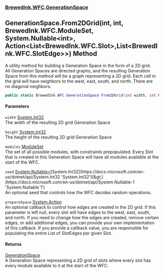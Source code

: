 ### [BrewedInk.WFC](./BrewedInk-WFC.md 'BrewedInk.WFC').[GenerationSpace](./BrewedInk-WFC-GenerationSpace.md 'BrewedInk.WFC.GenerationSpace')
## GenerationSpace.From2DGrid(int, int, BrewedInk.WFC.ModuleSet, System.Nullable&lt;int&gt;, Action&lt;List&lt;BrewedInk.WFC.Slot&gt;,List&lt;BrewedInk.WFC.SlotEdge&gt;&gt;) Method
A utility method for building a Generation Space in the form of a 2D grid.  
All Generation Spaces are directed graphs, and the resulting Generation Space from this method will be a graph representing a 2D grid. Each cell in the grid will have neighbors to the west, east, south, and north. There are no diagonal neighbors.  
```csharp
public static BrewedInk.WFC.GenerationSpace From2DGrid(int width, int height, BrewedInk.WFC.ModuleSet modules, System.Nullable<int> seed=null, Action<List<BrewedInk.WFC.Slot>,List<BrewedInk.WFC.SlotEdge>> prepareSpace=null);
```
#### Parameters
<a name='BrewedInk-WFC-GenerationSpace-From2DGrid(int_int_BrewedInk-WFC-ModuleSet_System-Nullable-int-_Action-List-BrewedInk-WFC-Slot-_List-BrewedInk-WFC-SlotEdge--)-width'></a>
`width` [System.Int32](https://docs.microsoft.com/en-us/dotnet/api/System.Int32 'System.Int32')  
The width of the resulting 2D grid Generation Space  
  
<a name='BrewedInk-WFC-GenerationSpace-From2DGrid(int_int_BrewedInk-WFC-ModuleSet_System-Nullable-int-_Action-List-BrewedInk-WFC-Slot-_List-BrewedInk-WFC-SlotEdge--)-height'></a>
`height` [System.Int32](https://docs.microsoft.com/en-us/dotnet/api/System.Int32 'System.Int32')  
The height of the resulting 2D grid Generation Space  
  
<a name='BrewedInk-WFC-GenerationSpace-From2DGrid(int_int_BrewedInk-WFC-ModuleSet_System-Nullable-int-_Action-List-BrewedInk-WFC-Slot-_List-BrewedInk-WFC-SlotEdge--)-modules'></a>
`modules` [ModuleSet](./BrewedInk-WFC-ModuleSet.md 'BrewedInk.WFC.ModuleSet')  
The set of all possible modules, with constraints prepopulated. Every Slot that is created in this Generation Space will have all modules available at the start of the WFC.  
  
<a name='BrewedInk-WFC-GenerationSpace-From2DGrid(int_int_BrewedInk-WFC-ModuleSet_System-Nullable-int-_Action-List-BrewedInk-WFC-Slot-_List-BrewedInk-WFC-SlotEdge--)-seed'></a>
`seed` [System.Nullable&lt;](https://docs.microsoft.com/en-us/dotnet/api/System.Nullable-1 'System.Nullable`1')[System.Int32](https://docs.microsoft.com/en-us/dotnet/api/System.Int32 'System.Int32')[&gt;](https://docs.microsoft.com/en-us/dotnet/api/System.Nullable-1 'System.Nullable`1')  
An optional seed that controls how the WFC decides random operations.  
  
<a name='BrewedInk-WFC-GenerationSpace-From2DGrid(int_int_BrewedInk-WFC-ModuleSet_System-Nullable-int-_Action-List-BrewedInk-WFC-Slot-_List-BrewedInk-WFC-SlotEdge--)-prepareSpace'></a>
`prepareSpace` [System.Action](https://docs.microsoft.com/en-us/dotnet/api/System.Action 'System.Action')  
An optional callback to control how edges are created in the 2D grid. If this parameter is left null, every slot will have edges to the west, east, south, and north. If you need to change how the edges are created, remove certain edges, or add additional edges, you can provide your own implementation of this callback. If you provide a callback value, you are responsible for populating the entire List of SlotEdges per given Slot.  
  
#### Returns
[GenerationSpace](./BrewedInk-WFC-GenerationSpace.md 'BrewedInk.WFC.GenerationSpace')  
A Generation Space representing a 2D grid of slots where every slot has every module available to it at the start of the WFC.  
